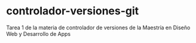 # controlador-versiones-git
Tarea 1 de la materia de controlador de versiones de la Maestría en Diseño Web y Desarrollo de Apps

